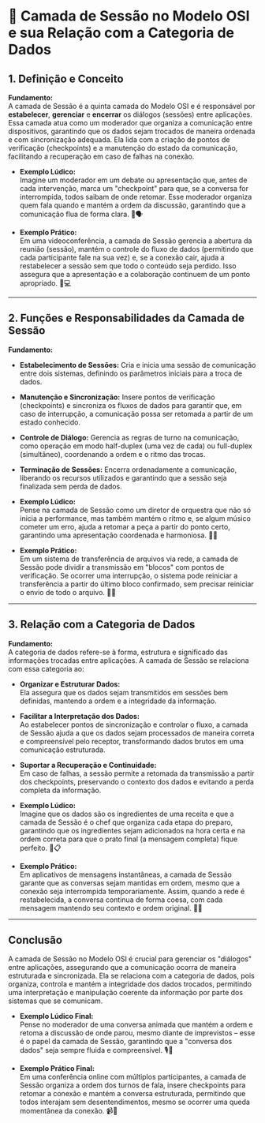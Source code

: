 # 🎥 Camada de Sessão no Modelo OSI e sua Relação com a Categoria de Dados

## 1. Definição e Conceito  
**Fundamento:**  
A camada de Sessão é a quinta camada do Modelo OSI e é responsável por **estabelecer**, **gerenciar** e **encerrar** os diálogos (sessões) entre aplicações. Essa camada atua como um moderador que organiza a comunicação entre dispositivos, garantindo que os dados sejam trocados de maneira ordenada e com sincronização adequada. Ela lida com a criação de pontos de verificação (checkpoints) e a manutenção do estado da comunicação, facilitando a recuperação em caso de falhas na conexão.

- **Exemplo Lúdico:**  
  Imagine um moderador em um debate ou apresentação que, antes de cada intervenção, marca um "checkpoint" para que, se a conversa for interrompida, todos saibam de onde retomar. Esse moderador organiza quem fala quando e mantém a ordem da discussão, garantindo que a comunicação flua de forma clara. 🎤🗣️

- **Exemplo Prático:**  
  Em uma videoconferência, a camada de Sessão gerencia a abertura da reunião (sessão), mantém o controle do fluxo de dados (permitindo que cada participante fale na sua vez) e, se a conexão cair, ajuda a restabelecer a sessão sem que todo o conteúdo seja perdido. Isso assegura que a apresentação e a colaboração continuem de um ponto apropriado. 🎥💻

---

## 2. Funções e Responsabilidades da Camada de Sessão  
**Fundamento:**  
- **Estabelecimento de Sessões:** Cria e inicia uma sessão de comunicação entre dois sistemas, definindo os parâmetros iniciais para a troca de dados.  
- **Manutenção e Sincronização:** Insere pontos de verificação (checkpoints) e sincroniza os fluxos de dados para garantir que, em caso de interrupção, a comunicação possa ser retomada a partir de um estado conhecido.  
- **Controle de Diálogo:** Gerencia as regras de turno na comunicação, como operação em modo half-duplex (uma vez de cada) ou full-duplex (simultâneo), coordenando a ordem e o ritmo das trocas.  
- **Terminação de Sessões:** Encerra ordenadamente a comunicação, liberando os recursos utilizados e garantindo que a sessão seja finalizada sem perda de dados.

- **Exemplo Lúdico:**  
  Pense na camada de Sessão como um diretor de orquestra que não só inicia a performance, mas também mantém o ritmo e, se algum músico cometer um erro, ajuda a retomar a peça a partir do ponto certo, garantindo uma apresentação coordenada e harmoniosa. 🎼🎻

- **Exemplo Prático:**  
  Em um sistema de transferência de arquivos via rede, a camada de Sessão pode dividir a transmissão em "blocos" com pontos de verificação. Se ocorrer uma interrupção, o sistema pode reiniciar a transferência a partir do último bloco confirmado, sem precisar reiniciar o envio de todo o arquivo. 📁🔄

---

## 3. Relação com a Categoria de Dados  
**Fundamento:**  
A categoria de dados refere-se à forma, estrutura e significado das informações trocadas entre aplicações. A camada de Sessão se relaciona com essa categoria ao:
- **Organizar e Estruturar Dados:**  
  Ela assegura que os dados sejam transmitidos em sessões bem definidas, mantendo a ordem e a integridade da informação.  
- **Facilitar a Interpretação dos Dados:**  
  Ao estabelecer pontos de sincronização e controlar o fluxo, a camada de Sessão ajuda a que os dados sejam processados de maneira correta e compreensível pelo receptor, transformando dados brutos em uma comunicação estruturada.  
- **Suportar a Recuperação e Continuidade:**  
  Em caso de falhas, a sessão permite a retomada da transmissão a partir dos checkpoints, preservando o contexto dos dados e evitando a perda completa da informação.

- **Exemplo Lúdico:**  
  Imagine que os dados são os ingredientes de uma receita e que a camada de Sessão é o chef que organiza cada etapa do preparo, garantindo que os ingredientes sejam adicionados na hora certa e na ordem correta para que o prato final (a mensagem completa) fique perfeito. 🍳📋

- **Exemplo Prático:**  
  Em aplicativos de mensagens instantâneas, a camada de Sessão garante que as conversas sejam mantidas em ordem, mesmo que a conexão seja interrompida temporariamente. Assim, quando a rede é restabelecida, a conversa continua de forma coesa, com cada mensagem mantendo seu contexto e ordem original. 💬✅

---

## Conclusão  
A camada de Sessão no Modelo OSI é crucial para gerenciar os "diálogos" entre aplicações, assegurando que a comunicação ocorra de maneira estruturada e sincronizada. Ela se relaciona com a categoria de dados, pois organiza, controla e mantém a integridade dos dados trocados, permitindo uma interpretação e manipulação coerente da informação por parte dos sistemas que se comunicam.

- **Exemplo Lúdico Final:**  
  Pense no moderador de uma conversa animada que mantém a ordem e retoma a discussão de onde parou, mesmo diante de imprevistos – esse é o papel da camada de Sessão, garantindo que a "conversa dos dados" seja sempre fluida e compreensível. 🎙️🤝

- **Exemplo Prático Final:**  
  Em uma conferência online com múltiplos participantes, a camada de Sessão organiza a ordem dos turnos de fala, insere checkpoints para retomar a conexão e mantém a conversa estruturada, permitindo que todos interajam sem desentendimentos, mesmo se ocorrer uma queda momentânea da conexão. 📹🔄
